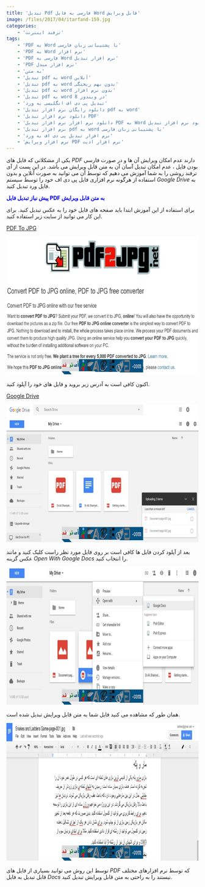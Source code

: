 ```yaml
---
title: 'تبدیل Pdf فارسی به فایل Word قابل ویرایش'
image: /files/2017/04/itarfand-159.jpg
categories:
    - 'ترفند اینترنت'
tags:
    - 'PDF به Word با پشتیبانی زبان فارسی'
    - 'PDF به Word نرم افزار'
    - 'PDF فارسی به Word نرم افزار تبدیل'
    - 'PDF نرم افزار مبدل'
    - 'به متن'
    - 'تبدیل pdf به word آنلاین'
    - 'تبدیل pdf به word بدون بهم ریختگی'
    - 'تبدیل pdf به word بدون نرم افزار'
    - 'تبدیل pdf به word در ویندوز 8'
    - 'تبدیل پی دی اف انگلیسی به ورد'
    - 'دانلود رایگان نرم افزار تبدیل pdf به word'
    - 'دانلود نرم افزار تبدیل PDF'
    - 'دانلود نرم افزار نرم افزار تبدیل PDF به Word دانلود نرم افزار تبدیل'
    - 'نرم افزار تبدیل pdf به word با پشتیبانی زبان فارسی'
    - 'نرم افزار تبدیل پی دی اف به ورد'
    - 'نرم افزار ویرایش PDF نرم افزار ادیت'
---
```


یکی از مشکلاتی که فایل های *PDF* دارند عدم امکان ویرایش آن ها و در صورت فارسی بودن فایل ، عدم امکان تبدیل آسان آن به متن قابل ویرایش می باشد. در این پست از آی ترفند روشی را به شما آموزش می دهیم که توسط آن می توانید به صورت آنلاین و بدون استفاده از هرگونه نرم افزاری فایل پی دی اف خود را توسط سیستم *Google Drive* به فایل ورد تبدیل کنید.

<span style="color: #0000ff;">**پیش نیاز تبدیل فایل PDF به متن قابل ویرایش**</span>

برای استفاده از این آموزش ابتدا باید صفحه های فایل خود را به عکس تبدیل کنید. برای این کار می توانید از سایت زیر استفاده کنید.

<span style="color: #800000;">[PDF To JPG](https://pdf2jpg.net/)</span>

![mhkarami97](/files/2017/04/itarfand-155.jpg)

اکنون کافی است به آدرس زیر بروید و فایل های خود را آپلود کنید.

<span style="color: #800000;">[Google Drive](https://drive.google.com/drive/my-drive)</span>

![mhkarami97](/files/2017/04/itarfand-156.jpg)

بعد از آپلود کردن فایل ها کافی است بر روی فایل مورد نظر راست کلیک کنید و مانند عکس گزینه *Open With Google Docs* را انتخاب کنید.

![mhkarami97](/files/2017/04/itarfand-157.jpg)

همان طور که مشاهده می کنید فایل شما به متن قابل ویرایش تبدیل شده است.

![mhkarami97](/files/2017/04/itarfand-158.jpg)

توسط این روش می توانید بسیاری از فایل های *PDF* که توسط نرم افزارهای مختلف قابل تبدیل به فایل *Docs* نیستند را به راحتی به متن قابل ویرایش تبدیل کنید.